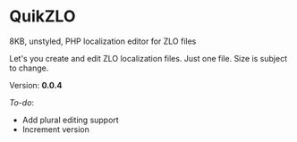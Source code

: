 QuikZLO
=======

8KB, unstyled, PHP localization editor for ZLO files

Let's you create and edit ZLO localization files. Just one file. Size is subject to change.

Version: **0.0.4**

*To-do*:

 - Add plural editing support
 - Increment version